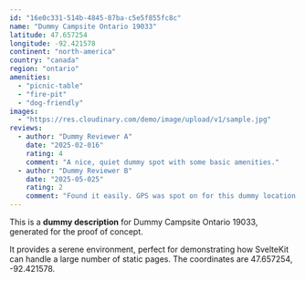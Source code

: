 ```yaml
---
id: "16e0c331-514b-4845-87ba-c5e5f855fc8c"
name: "Dummy Campsite Ontario 19033"
latitude: 47.657254
longitude: -92.421578
continent: "north-america"
country: "canada"
region: "ontario"
amenities:
  - "picnic-table"
  - "fire-pit"
  - "dog-friendly"
images:
  - "https://res.cloudinary.com/demo/image/upload/v1/sample.jpg"
reviews:
  - author: "Dummy Reviewer A"
    date: "2025-02-016"
    rating: 4
    comment: "A nice, quiet dummy spot with some basic amenities."
  - author: "Dummy Reviewer B"
    date: "2025-05-025"
    rating: 2
    comment: "Found it easily. GPS was spot on for this dummy location."
---
```


This is a **dummy description** for Dummy Campsite Ontario 19033, generated for the proof of concept.

It provides a serene environment, perfect for demonstrating how SvelteKit can handle a large number of static pages. The coordinates are 47.657254, -92.421578.
